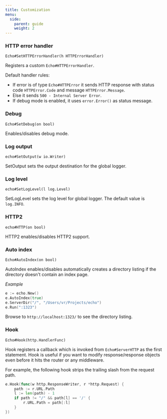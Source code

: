 ```yaml
---
title: Customization
menu:
  side:
    parent: guide
    weight: 2
---
```


### HTTP error handler

`Echo#SetHTTPErrorHandler(h HTTPErrorHandler)`

Registers a custom `Echo#HTTPErrorHandler`.

Default handler rules:

- If error is of type `Echo#HTTPError` it sends HTTP response with status code `HTTPError.Code`
and message `HTTPError.Message`.
- Else it sends `500 - Internal Server Error`.
- If debug mode is enabled, it uses `error.Error()` as status message.

### Debug

`Echo#SetDebug(on bool)`

Enables/disables debug mode.

### Log output

`echo#SetOutput(w io.Writer)`

SetOutput sets the output destination for the global logger.

### Log level

`echo#SetLogLevel(l log.Level)`

SetLogLevel sets the log level for global logger. The default value is `log.INFO`.

### HTTP2

`echo#HTTP(on bool)`

HTTP2 enables/disables HTTP2 support.

### Auto index

`Echo#AutoIndex(on bool)`

AutoIndex enables/disables automatically creates a directory listing if the directory doesn't
contain an index page.

*Example*

```go
e := echo.New()
e.AutoIndex(true)
e.ServerDir("/", "/Users/vr/Projects/echo")
e.Run(":1323")
```

Browse to `http://localhost:1323/` to see the directory listing.

### Hook

`Echo#Hook(http.HandlerFunc)`

Hook registers a callback which is invoked from `Echo#ServerHTTP` as the first
statement. Hook is useful if you want to modify response/response objects even
before it hits the router or any middleware.

For example, the following hook strips the trailing slash from the request path.

```go
e.Hook(func(w http.ResponseWriter, r *http.Request) {
    path := r.URL.Path
    l := len(path) - 1
    if path != "/" && path[l] == '/' {
        r.URL.Path = path[:l]
    }
})
```
